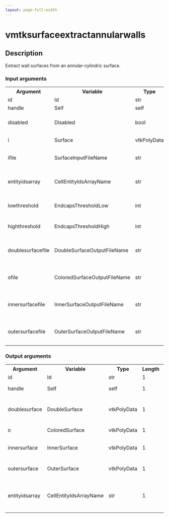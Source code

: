 ```yaml
---
layout: page-full-width
---
```

<h1>vmtksurfaceextractannularwalls</h1>
<h2>Description</h2>
Extract wall surfaces from an annular-cylindric surface.
<h3>Input arguments</h3>
<table class="vmtkscripts">
<tr>
<th>Argument</th><th>Variable</th><th>Type</th><th>Length</th><th>Range</th><th>Default</th><th>Description</th>
</tr>
<tr><td>id</td><td>Id</td><td>str</td><td>1</td><td></td><td>0</td><td>script id</td>
</tr>
<tr><td>handle</td><td>Self</td><td>self</td><td>1</td><td></td><td></td><td>handle to self</td>
</tr>
<tr><td>disabled</td><td>Disabled</td><td>bool</td><td>1</td><td></td><td>0</td><td>disable execution and piping</td>
</tr>
<tr><td>i</td><td>Surface</td><td>vtkPolyData</td><td>1</td><td></td><td></td><td>the input surface</td>
</tr>
<tr><td>ifile</td><td>SurfaceInputFileName</td><td>str</td><td>1</td><td></td><td></td><td>filename for the default Surface reader</td>
</tr>
<tr><td>entityidsarray</td><td>CellEntityIdsArrayName</td><td>str</td><td>1</td><td></td><td>CellEntityIds</td><td>name of the array where entity ids have been stored</td>
</tr>
<tr><td>lowthreshold</td><td>EndcapsThresholdLow</td><td>int</td><td>1</td><td></td><td>0</td><td>lower threshold for encaps filtering</td>
</tr>
<tr><td>highthreshold</td><td>EndcapsThresholdHigh</td><td>int</td><td>1</td><td></td><td>1</td><td>higher threshold for encaps filtering</td>
</tr>
<tr><td>doublesurfacefile</td><td>DoubleSurfaceOutputFileName</td><td>str</td><td>1</td><td></td><td></td><td>filename for the default DoubleSurface writer</td>
</tr>
<tr><td>ofile</td><td>ColoredSurfaceOutputFileName</td><td>str</td><td>1</td><td></td><td></td><td>filename for the default ColoredSurface writer</td>
</tr>
<tr><td>innersurfacefile</td><td>InnerSurfaceOutputFileName</td><td>str</td><td>1</td><td></td><td></td><td>filename for the default InnerSurface writer</td>
</tr>
<tr><td>outersurfacefile</td><td>OuterSurfaceOutputFileName</td><td>str</td><td>1</td><td></td><td></td><td>filename for the default OuterSurface writer</td>
</tr>
</table>
<h3>Output arguments</h3>
<table class="vmtkscripts">
<tr>
<th>Argument</th><th>Variable</th><th>Type</th><th>Length</th><th>Range</th><th>Default</th><th>Description</th>
</tr>
<tr><td>id</td><td>Id</td><td>str</td><td>1</td><td></td><td>0</td><td>script id</td>
</tr>
<tr><td>handle</td><td>Self</td><td>self</td><td>1</td><td></td><td></td><td>handle to self</td>
</tr>
<tr><td>doublesurface</td><td>DoubleSurface</td><td>vtkPolyData</td><td>1</td><td></td><td></td><td>the double surface without caps</td>
</tr>
<tr><td>o</td><td>ColoredSurface</td><td>vtkPolyData</td><td>1</td><td></td><td></td><td>the colored surface</td>
</tr>
<tr><td>innersurface</td><td>InnerSurface</td><td>vtkPolyData</td><td>1</td><td></td><td></td><td>the innermost surface</td>
</tr>
<tr><td>outersurface</td><td>OuterSurface</td><td>vtkPolyData</td><td>1</td><td></td><td></td><td>the outermost surface</td>
</tr>
<tr><td>entityidsarray</td><td>CellEntityIdsArrayName</td><td>str</td><td>1</td><td></td><td>CellEntityIds</td><td>name of the array where entity ids have been stored</td>
</tr>
</table>

